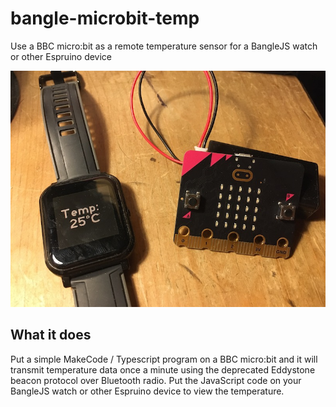 # bangle-microbit-temp
Use a BBC micro:bit as a remote temperature sensor for a BangleJS watch or other Espruino device

![BangleJS2 watch and micro:bit](IMG_4249-small.jpeg)

## What it does
Put a simple MakeCode / Typescript program on a BBC micro:bit and it will transmit temperature data once a minute using the deprecated Eddystone beacon protocol over Bluetooth radio. 
Put the JavaScript code on your BangleJS watch or other Espruino device to view the temperature.
